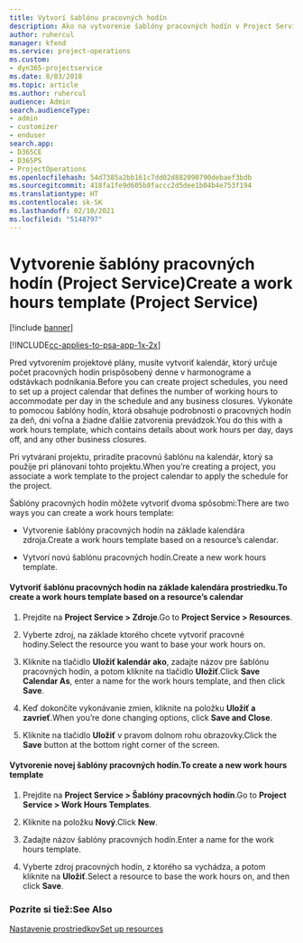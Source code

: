 ```yaml
---
title: Vytvorí šablónu pracovných hodín
description: Ako na vytvorenie šablóny pracovných hodín v Project Service
author: ruhercul
manager: kfend
ms.service: project-operations
ms.custom:
- dyn365-projectservice
ms.date: 8/03/2018
ms.topic: article
ms.author: ruhercul
audience: Admin
search.audienceType:
- admin
- customizer
- enduser
search.app:
- D365CE
- D365PS
- ProjectOperations
ms.openlocfilehash: 54d7385a2bb161c7dd02d882090790debaef3bdb
ms.sourcegitcommit: 418fa1fe9d605b8faccc2d5dee1b04b4e753f194
ms.translationtype: HT
ms.contentlocale: sk-SK
ms.lasthandoff: 02/10/2021
ms.locfileid: "5148797"
---
```

# <a name="create-a-work-hours-template-project-service"></a><span data-ttu-id="f14d7-103">Vytvorenie šablóny pracovných hodín (Project Service)</span><span class="sxs-lookup"><span data-stu-id="f14d7-103">Create a work hours template (Project Service)</span></span>

[!include [banner](../includes/psa-now-project-operations.md)]

[!INCLUDE[cc-applies-to-psa-app-1x-2x](../includes/cc-applies-to-psa-app-1x-2x.md)]

<span data-ttu-id="f14d7-104">Pred vytvorením projektové plány, musíte vytvoriť kalendár, ktorý určuje počet pracovných hodín prispôsobený denne v harmonograme a odstávkach podnikania.</span><span class="sxs-lookup"><span data-stu-id="f14d7-104">Before you can create project schedules, you need to set up a project calendar that defines the number of working hours to accommodate per day in the schedule and any business closures.</span></span> <span data-ttu-id="f14d7-105">Vykonáte to pomocou šablóny hodín, ktorá obsahuje podrobnosti o pracovných hodín za deň, dni voľna a žiadne ďalšie zatvorenia prevádzok.</span><span class="sxs-lookup"><span data-stu-id="f14d7-105">You do this with a work hours template, which contains details about work hours per day, days off, and any other business closures.</span></span>  
  
 <span data-ttu-id="f14d7-106">Pri vytváraní projektu, priradíte pracovnú šablónu na kalendár, ktorý sa použije pri plánovaní tohto projektu.</span><span class="sxs-lookup"><span data-stu-id="f14d7-106">When you’re creating a project, you associate a work template to the project calendar to apply the schedule for the project.</span></span>  
  
 <span data-ttu-id="f14d7-107">Šablóny pracovných hodín môžete vytvoriť dvoma spôsobmi:</span><span class="sxs-lookup"><span data-stu-id="f14d7-107">There are two ways you can create a work hours template:</span></span>  
  
-   <span data-ttu-id="f14d7-108">Vytvorenie šablóny pracovných hodín na základe kalendára zdroja.</span><span class="sxs-lookup"><span data-stu-id="f14d7-108">Create a work hours template based on a resource’s calendar.</span></span>  
  
-   <span data-ttu-id="f14d7-109">Vytvorí novú šablónu pracovných hodín.</span><span class="sxs-lookup"><span data-stu-id="f14d7-109">Create a new work hours template.</span></span>  
  
#### <a name="to-create-a-work-hours-template-based-on-a-resources-calendar"></a><span data-ttu-id="f14d7-110">Vytvoriť šablónu pracovných hodín na základe kalendára prostriedku.</span><span class="sxs-lookup"><span data-stu-id="f14d7-110">To create a work hours template based on a resource’s calendar</span></span>  
  
1.  <span data-ttu-id="f14d7-111">Prejdite na **Project Service > Zdroje**.</span><span class="sxs-lookup"><span data-stu-id="f14d7-111">Go to **Project Service > Resources**.</span></span>  
  
2.  <span data-ttu-id="f14d7-112">Vyberte zdroj, na základe ktorého chcete vytvoriť pracovné hodiny.</span><span class="sxs-lookup"><span data-stu-id="f14d7-112">Select the resource you want to base your work hours on.</span></span>  
  
3.  <span data-ttu-id="f14d7-113">Kliknite na tlačidlo **Uložiť kalendár ako**, zadajte názov pre šablónu pracovných hodín, a potom kliknite na tlačidlo **Uložiť**.</span><span class="sxs-lookup"><span data-stu-id="f14d7-113">Click **Save Calendar As**, enter a name for the work hours template, and then click **Save**.</span></span>  
  
4.  <span data-ttu-id="f14d7-114">Keď dokončíte vykonávanie zmien, kliknite na položku **Uložiť a zavrieť**.</span><span class="sxs-lookup"><span data-stu-id="f14d7-114">When you’re done changing options, click **Save and Close**.</span></span>  
  
5.  <span data-ttu-id="f14d7-115">Kliknite na tlačidlo **Uložiť** v pravom dolnom rohu obrazovky.</span><span class="sxs-lookup"><span data-stu-id="f14d7-115">Click the **Save** button at the bottom right corner of the screen.</span></span>  
  
#### <a name="to-create-a-new-work-hours-template"></a><span data-ttu-id="f14d7-116">Vytvorenie novej šablóny pracovných hodín.</span><span class="sxs-lookup"><span data-stu-id="f14d7-116">To create a new work hours template</span></span>  
  
1.  <span data-ttu-id="f14d7-117">Prejdite na **Project Service > Šablóny pracovných hodín**.</span><span class="sxs-lookup"><span data-stu-id="f14d7-117">Go to **Project Service > Work Hours Templates**.</span></span>  
  
2.  <span data-ttu-id="f14d7-118">Kliknite na položku **Nový**.</span><span class="sxs-lookup"><span data-stu-id="f14d7-118">Click **New**.</span></span>  
  
3.  <span data-ttu-id="f14d7-119">Zadajte názov šablóny pracovných hodín.</span><span class="sxs-lookup"><span data-stu-id="f14d7-119">Enter a name for the work hours template.</span></span>  
  
4.  <span data-ttu-id="f14d7-120">Vyberte zdroj pracovných hodín, z ktorého sa vychádza, a potom kliknite na **Uložiť**.</span><span class="sxs-lookup"><span data-stu-id="f14d7-120">Select a resource to base the work hours on, and then click **Save**.</span></span>  
  
### <a name="see-also"></a><span data-ttu-id="f14d7-121">Pozrite si tiež:</span><span class="sxs-lookup"><span data-stu-id="f14d7-121">See Also</span></span>  
 [<span data-ttu-id="f14d7-122">Nastavenie prostriedkov</span><span class="sxs-lookup"><span data-stu-id="f14d7-122">Set up resources</span></span>](../psa/set-up-resources.md)
